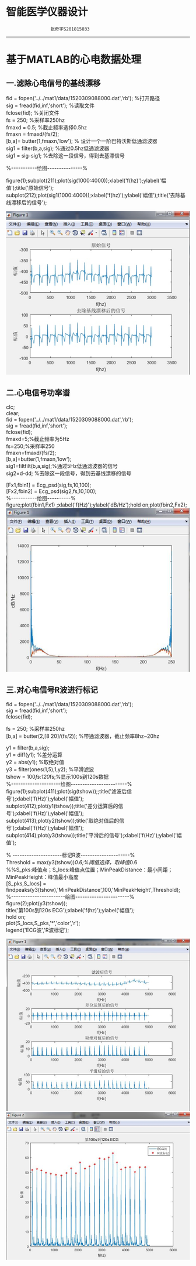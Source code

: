 智能医学仪器设计
==
                     张奇宇S201815033
----    
# 基于MATLAB的心电数据处理
## 一.滤除心电信号的基线漂移

fid = fopen('../../mat1/data/1520309088000.dat','rb');                  %打开路径<br>
sig = fread(fid,inf,'short');  %读取文件<br>
fclose(fid);      %关闭文件<br>
fs = 250;    %采样率250hz<br>
fmaxd = 0.5;   %截止频率选择0.5hz<br> 
fmaxn = fmaxd/(fs/2);<br>
[b,a]= butter(1,fmaxn,'low');  % 设计一个一阶巴特沃斯低通滤波器<br>
sig1 = filter(b,a,sig);   %通过0.5hz低通滤波器<br>
sig1 = sig-sig1;  %去除这一段信号，得到去基漂信号<br>

%-----------绘图---------------%<br>

figure(1);subplot(211);plot(sig(1000:4000));xlabel('f(hz)');ylabel('幅值');title('原始信号');<br>
subplot(212);plot(sig1(1000:4000));xlabel('f(hz)');ylabel('幅值');title('去除基线漂移后的信号');<br>

![ecg lp](https://github.com/guangyubin/SmartHealth/blob/master/2018/students/S201815033/matlab%20figure/ecg_lp.jpg) 

## 二.心电信号功率谱

clc;<br>
clear;<br>
fid = fopen('../../mat1/data/1520309088000.dat','rb');<br>
sig = fread(fid,inf,'short');<br>
fclose(fid);<br>
fmaxd=5;%截止频率为5Hz<br>
fs=250;%采样率250<br>
fmaxn=fmaxd/(fs/2);<br>
[b,a]=butter(1,fmaxn,'low');<br>
sig1=filtfilt(b,a,sig);%通过5Hz低通滤波器的信号<br>
sig2=d-dd;          %去除这一段信号，得到去基线漂移的信号<br>

[Fx1,fbin1] =  Ecg_psd(sig,fs,10,100);<br>
[Fx2,fbin2] =  Ecg_psd(sig2,fs,10,100);<br>
%-----------绘图----------%<br>
figure;plot(fbin1,Fx1) ;xlabel('f(Hz)');ylabel('dB/Hz');hold on;plot(fbin2,Fx2);<br>
![ecg_p](https://github.com/guangyubin/SmartHealth/blob/master/2018/students/S201815033/matlab%20figure/ecg_p.jpg)

## 三.对心电信号R波进行标记

fid = fopen('../../mat1/data/1520309088000.dat','rb');<br>
sig = fread(fid,inf,'short');<br>
fclose(fid);<br>

fs = 250;  %采样率250hz<br>
[b,a] = butter(2,[8 20]/(fs/2)); %带通滤波器，截止频率8hz~20hz<br>

y1 = filter(b,a,sig);<br>
y1 = diff(y1); %差分运算<br>
y2 = abs(y1);  %取绝对值<br>
y3 = filter(ones(1,5),1,y2);  %平滑滤波<br>
tshow = 100*fs:120*fs;%显示100s到120s数据<br>
%---------------------绘图------------------------%<br>
figure(1);subplot(411);plot(sig(tshow));;title('滤波后信号');xlabel('f(Hz)');ylabel('幅值');<br>
subplot(412);plot(y1(tshow));title('差分运算后的信号');xlabel('f(Hz)');ylabel('幅值');<br>
subplot(413);plot(y2(tshow));title('取绝对值后的信号');xlabel('f(Hz)');ylabel('幅值');<br>
subplot(414);plot(y3(tshow));title('平滑后的信号');xlabel('f(Hz)');ylabel('幅值');<br>


% ---------------------标记R波---------------------%<br>
 Threshold = max(y3(tshow))*0.6;%阈值选择，取峰值*0.6<br>
%%S_pks:峰值点；S_locs:峰值点位置；MinPeakDistance：最小间距；MinPeakHeight：峰值最小高度<br>
[S_pks,S_locs] = findpeaks(y3(tshow),'MinPeakDistance',100,'MinPeakHeight',Threshold);<br>
%-----------------------绘图-----------------------%<br>
figure(2);plot(y3(tshow));<br>
title('第100s到120s ECG');xlabel('f(hz)');ylabel('幅值');<br>
hold on;<br>
plot(S_locs,S_pks,'*','color','r');<br>
legend('ECG波','R波标记');<br>

![ecg_r](https://github.com/guangyubin/SmartHealth/blob/master/2018/students/S201815033/matlab%20figure/ecg_r.jpg)
![ecg_rb](https://github.com/guangyubin/SmartHealth/blob/master/2018/students/S201815033/matlab%20figure/ecg_rb.jpg)

